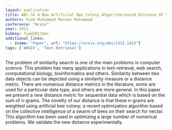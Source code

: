 ```yaml
---
layout: publication
title: ABC-SG A New Artificial Bee Colony Algorithm-based Distance Of Sequential Data Using Sigma Grams
authors: Fuad Muhammad Marwan Muhammad
conference: "Arxiv"
year: 2013
bibkey: fuad2013abc
additional_links:
  - {name: "Paper", url: "https://arxiv.org/abs/1312.1423"}
tags: ['ARXIV', 'Text Retrieval']
---
```

The problem of similarity search is one of the main problems in computer
science. This problem has many applications in text-retrieval, web search,
computational biology, bioinformatics and others. Similarity between two data
objects can be depicted using a similarity measure or a distance metric. There
are numerous distance metrics in the literature, some are used for a particular
data type, and others are more general. In this paper we present a new distance
metric for sequential data which is based on the sum of n-grams. The novelty of
our distance is that these n-grams are weighted using artificial bee colony; a
recent optimization algorithm based on the collective intelligence of a swarm
of bees on their search for nectar. This algorithm has been used in optimizing
a large number of numerical problems. We validate the new distance
experimentally.
